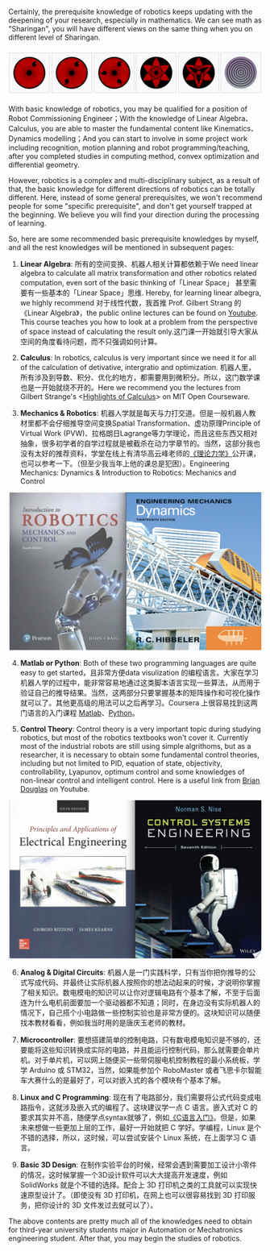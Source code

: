 Certainly, the prerequisite knowledge of robotics keeps updating with the deepening of your research, especially in mathematics. We can see math as "Sharingan", you will have different views on the same thing when you on different level of Sharingan. 

<p align="center">
  <img width="800" src="../Pics/Sharingan.jpg"/>
</p>

With basic knowledge of robotics, you may be qualified for a position of Robot Commissioning Engineer；With the knowledge of Linear Algebra、Calculus, you are able to master the fundamental content like Kinematics、Dynamics modelling；And you can start to involve in some project work including recognition, motion planning and robot programming/teaching, after you completed studies in computing method, convex optimization and differential geometry.

However, robotics is a complex and multi-disciplinary subject,  as a result of that, the basic knowledge for different directions of robotics can be totally different. Here, instead of some general prerequisites, we won't recommend people for some "specific prerequisite", and don't get yourself trapped at the beginning. We believe you will find your direction during the processing of learning. 

So, here are some recommended basic prerequisite knowledges by myself, and all the rest knowledges will be mentioned in subsequent pages:

1. **Linear Algebra**: 所有的空间变换、机器人相关计算都依赖于We need linear algebra to calculate all matrix transformation and other robotics related computation, even sort of the basic thinking of「Linear Space」 甚至需要有一些基本的「Linear Space」思维. Hereby, for learning linear albegra, we highly recommend 对于线性代数，我首推 Prof. Gilbert Strang 的《Linear Algebra》，the public online lectures can be found on [Youtube](https://www.youtube.com/watch?v=hNDFwVVKVk0&list=PL221E2BBF13BECF6C). This course teaches you how to look at a problem from the perspective of space instead of calculating the result only.这门课一开始就引导大家从空间的角度看待问题，而不只强调如何计算。

2. **Calculus**: In robotics, calculus is very important since we need it for all of the calculation of detivative, intergratio and optimization.  机器人里，所有涉及到导数、积分、优化的地方，都需要用到微积分。所以，这门数学课也是一开始就绕不开的。Here we recommend you the lectures from Gilbert Strange's <[Highlights of Calculus](https://ocw.mit.edu/resources/res-18-005-highlights-of-calculus-spring-2010/)> on MIT Open Courseware.

3. **Mechanics & Robotics**: 机器人学就是每天与力打交道。但是一般机器人教材里都不会仔细推导空间变换Spatial Transformation、虚功原理Principle of Virtual Work (PVW)、拉格朗日Lagrange等力学理论，而且这些东西又相对抽象，很多初学者的自学过程就是被截杀在动力学章节的。当然，这部分我也没有太好的推荐资料，学堂在线上有清华高云峰老师的[《理论力学》](https://www.xuetangx.com/courses/TsinghuaX/20330334X/_/about)公开课，也可以参考一下。（但至少我当年上他的课总是犯困）。Engineering Mechanics: Dynamics & Introduction to Robotics: Mechanics and Control
<!-- TODO: Improve <<theoretical mechanics>>  -->

<p align="center">
  <img width="500" src="../Pics/Robotics and Mechanics.jpg"/>
</p>
   
4. **Matlab or Python**: Both of these two programming languages are quite easy to get started，且非常方便data visulization 的编程语言。大家在学习机器人学的过程中，能非常容易地通过这类脚本语言实现一些算法，从而用于验证自己的推导结果。当然，这两部分只要掌握基本的矩阵操作和可视化操作就可以了。其他更高级的用法可以之后再学习。Coursera 上很容易找到这两门语言的入门课程 [Matlab](https://www.coursera.org/learn/matlab)、[Python](https://www.coursera.org/specializations/python)。

5. **Control Theory**: Control theory is a very important topic during studying robotics, but most of the robotics textbooks won't cover it. Currently most of the industrial robots are still using simple algrithoms, but as a researcher, it is necessary to obtain some fundamental control theories, including but not limited to PID, equation of state, objectivity, controllability, Lyapunov, optimum control and some knowledges of non-linear control and intelligent control. Here is a useful link from [Brian Douglas](www.youtube.com/channel/UCq0imsn84ShAe9PBOFnoIrg) on Youtube.

<p align="center">
  <img width="500" src="../Pics/Electrical and Control.jpg"/>
</p>

6. **Analog & Digital Circuits**: 机器人是一门实践科学，只有当你把你推导的公式写成代码、并最终让实际机器人按照你的想法动起来的时候，才说明你掌握了相关知识。数电模电的知识可以让你对逻辑电路有个基本了解，不至于后面连为什么电机前面要加一个驱动器都不知道；同时，在身边没有实际机器人的情况下，自己搭个小电路做一些控制实验也是非常方便的。这块知识可以随便找本教材看看，例如我当时用的是唐庆玉老师的教材。

7. **Microcontroller**: 要想搭建简单的控制电路，只有数电模电知识是不够的，还要能将这些知识转换成实际的电路，并且能运行控制代码，那么就需要会单片机。对于单片机，可以网上随便买一些带伺服电机控制教程的最小系统板，学学 Arduino 或 STM32，当然，如果能参加个 RoboMaster 或者飞思卡尔智能车大赛什么的是最好了，可以对嵌入式的各个模块有个基本了解。

8. **Linux and C Programming**: 现在有了电路部分，我们需要将公式代码变成电路指令，这就涉及嵌入式的编程了。这块建议学一点 C 语言。嵌入式对 C 的要求其实并不高，随便学点syntax就够了，例如[《C语言入门》](https://akaedu.github.io/book/pt01.html)。但是，如果未来想做一些更加上层的工作，最好一开始就把 C 学好。学编程，Linux 是个不错的选择，所以，这时候，可以尝试安装个 Linux 系统，在上面学习 C 语言。

9. **Basic 3D Design**: 在制作实验平台的时候，经常会遇到需要加工设计小零件的情况，这时候掌握一个3D设计软件可以大大提高开发速度，例如 SolidWorks 就是个不错的选择。配合上 3D 打印机之类的工具就可以实现快速原型设计了。（即使没有 3D 打印机，在网上也可以很容易找到 3D 打印服务，把你设计的 3D 文件发过去就可以了）。

The above contents are pretty much all  of the knowledges need to obtain for third-year university students major in Automation or Mechatronics engineering student. After that, you may begin the studies of robotics. 